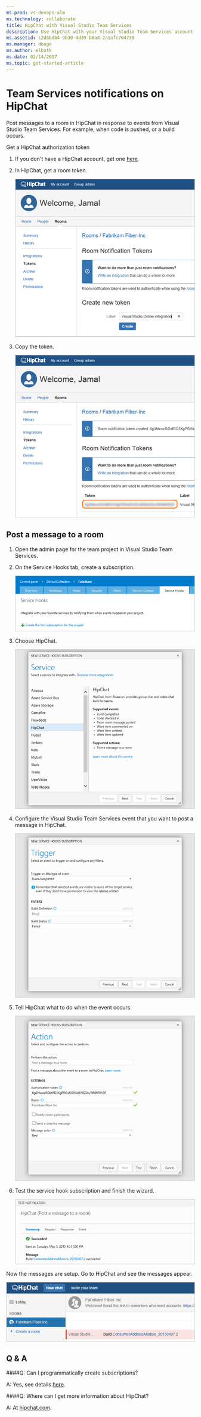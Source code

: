 ```yaml
---
ms.prod: vs-devops-alm
ms.technology: collaborate
title: HipChat with Visual Studio Team Services
description: Use HipChat with your Visual Studio Team Services account
ms.assetid: c2d8bdb4-9b30-4d39-b8ad-2a1afc704738
ms.manager: douge
ms.author: elbatk
ms.date: 02/14/2017 
ms.topic: get-started-article
---
```


# Team Services notifications on HipChat

Post messages to a room in HipChat in response to events from Visual Studio Team Services.
For example, when code is pushed, or a build occurs.

Get a HipChat authorization token

1. If you don't have a HipChat account, get one [here](https://hipchat.com/).

2. In HipChat, get a room token. 

   <img alt="Create the token" src="./_img/hipchat/create-hipchat-token.png" style="border: 1px solid #CCCCCC" />

3. Copy the token.

   <img alt="Copy the token" src="./_img/hipchat/hipchat-token.png" style="border: 1px solid #CCCCCC" />

## Post a message to a room

1. Open the admin page for the team project in Visual Studio Team Services.

2. On the Service Hooks tab, create a subscription.

   <img alt="Create a service hook" src="./_img/hipchat/create-service-hook.png" style="border: 1px solid #CCCCCC" />

3. Choose HipChat.

   <img alt="Select service dialog, HipChat selected" src="./_img/hipchat/hipchat-service.png" style="border: 1px solid #CCCCCC" />

3. Configure the Visual Studio Team Services event that you want to post a message in HipChat.

   <img alt="Configure the event" src="./_img/hipchat/configure-event.png" style="border: 1px solid #CCCCCC" />

4. Tell HipChat what to do when the event occurs.

   <img alt="Configure the action" src="./_img/hipchat/configure-action.png" style="border: 1px solid #CCCCCC" />

5. Test the service hook subscription and finish the wizard.

   <img alt="Test it" src="./_img/hipchat/test.png" style="border: 1px solid #CCCCCC" />

Now the messages are setup. Go to HipChat and see the messages appear. 

<img alt="HipChat room" src="./_img/hipchat/hipchat-room.png" style="border: 1px solid #CCCCCC" />

## Q & A

<!-- BEGINSECTION class="m-qanda" -->

####Q: Can I programmatically create subscriptions?

A: Yes, see details [here](/vsts/integrate/get-started/service-hooks/create-subscription).

####Q: Where can I get more information about HipChat?

A: At [hipchat.com](https://www.hipchat.com/).

<!-- ENDSECTION -->




